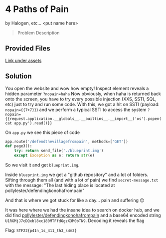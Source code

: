 # 4 Paths of Pain
by Halogen, etc... <put name here\>
> Problem Description
## Provided Files
[Link under assets](./assets/)
## Solution
You open the website and wow how empty!
Inspect element reveals a hidden parameter `?nopain=haha`
Now obviously, when haha is returned back onto the screen, you have to try every possible injection (XXS, SSTI, SQL, etc) just to try and run some code.
With this, we got a hit on SSTI (payload: `nopain={{7+7}}`) and we perform a typical SSTI to access the system `?nopain={{request.application.__globals__.__builtins__.__import__('os').popen(cat app.py').read()}}`

On `app.py` we see this piece of code
```python
app.route('/defendthevillagefrompain', methods=['GET']) 
def page3(): 
	try: return send_file('./blueprint.img') 
	except Exception as e: return str(e) 
```
So we visit it and get `blueprint.img`.

Inside `blueprint.img` we get a "github repository" and a lot of folders. Sifting through them all (and with a lot of pain) we find `secret-message.txt` with the message:
"The last hiding place is located at pollylester/defendingkonohafrompain"

And that is where we got stuck for like a day... pain and suffering 😔

It was here where we had the insane idea to search on docker hub, and we did find [pollylester/defendingkonohafrompain](https://hub.docker.com/r/pollylester/defendingkonohafrompain) and a base64 encoded string `U1RGMjJ7cDQxbl8xc180MTFfdGgzX3M0bTN9`. Decoding it reveals the flag

Flag: `STF22{p41n_1s_411_th3_s4m3}`